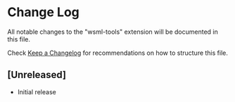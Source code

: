 # Change Log

All notable changes to the "wsml-tools" extension will be documented in this file.

Check [Keep a Changelog](http://keepachangelog.com/) for recommendations on how to structure this file.

## [Unreleased]

- Initial release